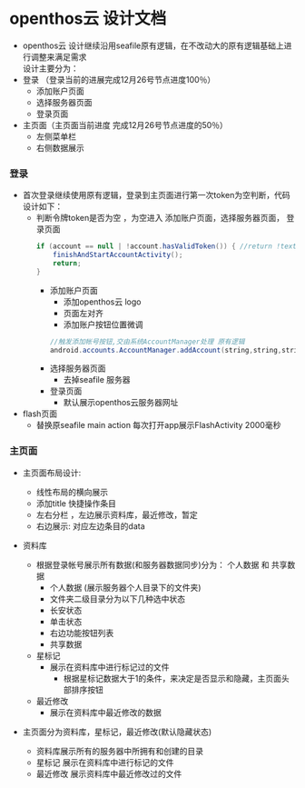 # openthos云 设计文档
  - openthos云 设计继续沿用seafile原有逻辑，在不改动大的原有逻辑基础上进行调整来满足需求<br>
  设计主要分为：
  - 登录 （登录当前的进展完成12月26号节点进度100％）
      - 添加账户页面
      - 选择服务器页面
      - 登录页面
  - 主页面（主页面当前进度 完成12月26号节点进度的50％）
      - 左侧菜单栏
      - 右侧数据展示
    
### 登录
  - 首次登录继续使用原有逻辑，登录到主页面进行第一次token为空判断，代码设计如下：
    - 判断令牌token是否为空 ，为空进入 添加账户页面，选择服务器页面， 登录页面
      ```java
      if (account == null | !account.hasValidToken()) { //return !textUtils.isEmpty(token)
          finishAndStartAccountActivity();
          return;
      }
      ```
        - 添加账户页面
          - 添加openthos云 logo
          - 页面左对齐 
          - 添加账户按钮位置微调
          ```java
          //触发添加帐号按钮,交由系统AccountManager处理 原有逻辑
          android.accounts.AccountManager.addAccount(string,string,string[] ,Bundle,activity,AccountManagerCallback<Bundle>);
          ```
        - 选择服务器页面
          - 去掉seafile 服务器
        - 登录页面
          - 默认展示openthos云服务器网址 
  - flash页面
    - 替换原seafile main action 每次打开app展示FlashActivity 2000毫秒
  
            
### 主页面
  - 主页面布局设计:
    - 线性布局的横向展示
    - 添加title 快捷操作条目
    - 左右分栏 ，左边展示资料库，最近修改，暂定
    - 右边展示: 对应左边条目的data
  
    
    
    
    
    
    
    
    
    
    
    
    
    
    
    
    
    
    
    
    
    
    
    
    
    
    
    
    
    
    
    
  - 资料库
    - 根据登录帐号展示所有数据(和服务器数据同步)分为： 个人数据 和 共享数据
      - 个人数据 (展示服务器个人目录下的文件夹)
      - 文件夹二级目录分为以下几种选中状态
      - 长安状态
      - 单击状态
      - 右边功能按钮列表   
      - 共享数据
    - 星标记
      - 展示在资料库中进行标记过的文件
        - 根据星标记数据大于1的条件，来决定是否显示和隐藏，主页面头部排序按钮
    - 最近修改
      - 展示在资料库中最近修改的数据
 
  - 主页面分为资料库，星标记，最近修改(默认隐藏状态)
    - 资料库展示所有的服务器中所拥有和创建的目录
    - 星标记 展示在资料库中进行标记的文件
    - 最近修改 展示资料库中最近修改过的文件
